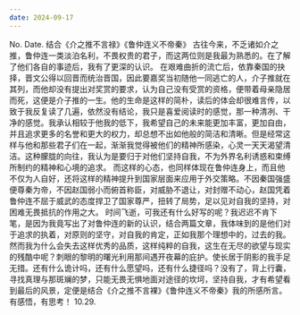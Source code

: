 ```yaml
---
date: 2024-09-17
---
```


No.
Date.
结合《介之推不言禄》《鲁仲连义不帝秦》
古往今来，不乏诸如介之推，鲁仲连一类淡泊名利，不畏权贵的君子，而这两位则是我最为熟悉的。在了解了他们各自的事迹后，我有了更深的认识。
在艰难曲折的流亡后，依靠秦国的抉择，晋文公得以回晋而统治晋国，因此要嘉奖当初随他一同逃亡的人，介子推就在其列，而他却没有提出对奖赏的要求，认为自己没有受赏的资格，便带着母亲隐居而死，这便是介子推的一生。他的生命是这样的简朴，读后的体会却很难言传，以致于我反复读了几遍，依然没有结论，我只是喜爱阅读时的感觉，那一种清冽、干净的感觉。我承认相较于他我的低下，我希望自己的未来能更加丰富，更加自由，并且追求更多的名誉和更大的权力，却总想不出如他般的简洁和清晰。但是经常这样与他和那些君子们在一起，渐渐我觉得被他们的精神所感染，心灵一天天渴望清洁。这种朦胧的向往，我认为是要归于对他们坚持自我，不为外界名利诱惑和束缚所制约的精神和心境的追求。
而这样的心态，也同样体现在鲁仲连身上，而且他不仅为人自好，还将这样的精神提升到国家层面来应用于外交策略。不因秦国强盛便尊秦为帝，不因赵国弱小而俯首称臣，对威胁不退让，对封赠不动心，赵国凭着鲁仲连不屈于威武的态度捍卫了国家尊严，扭转了局势，足以见对自我的坚持，对困难无畏抵抗的作用之大。
时间飞逝，可我还有什么好写的呢？我迟迟不肯下笔，是因为我竟写出了对鲁仲连的新的认识，结合两篇文章，我体味到的是他们对于追求的执着，对原则的坚守，对自我的肯定，正如我那个理想中的，过去的我。然而我为什么会失去这样优秀的品质，这样纯粹的自我，这生在无尽的欲望与现实的残酷中呢？刺眼的黎明的曙光利用那间遇开夜幕的庇护。使长居于阴影的我手足无措。还有什么诡计吗，还有什么愿望吗，还有什么捷径吗？没有了，背上行囊，寻找真理与那斑斓的梦，只能无畏无惧地面对途径的坎坷，坚持自我，才有希望看到最后的风景，定便是结合《介之推不言裸》《鲁仲连义不帝秦》我的所感所言。
有感悟，有思考！
10.29.
